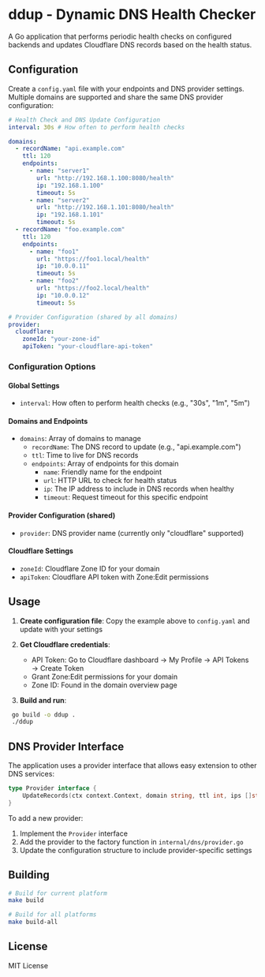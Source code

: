 # ddup - Dynamic DNS Health Checker

A Go application that performs periodic health checks on configured backends and updates Cloudflare DNS records based on the health status.

## Configuration

Create a `config.yaml` file with your endpoints and DNS provider settings. Multiple domains are supported and share the same DNS provider configuration:

```yaml
# Health Check and DNS Update Configuration
interval: 30s # How often to perform health checks

domains:
  - recordName: "api.example.com"
    ttl: 120
    endpoints:
      - name: "server1"
        url: "http://192.168.1.100:8080/health"
        ip: "192.168.1.100"
        timeout: 5s
      - name: "server2"
        url: "http://192.168.1.101:8080/health"
        ip: "192.168.1.101"
        timeout: 5s
  - recordName: "foo.example.com"
    ttl: 120
    endpoints:
      - name: "foo1"
        url: "https://foo1.local/health"
        ip: "10.0.0.11"
        timeout: 5s
      - name: "foo2"
        url: "https://foo2.local/health"
        ip: "10.0.0.12"
        timeout: 5s

# Provider Configuration (shared by all domains)
provider:
  cloudflare:
    zoneId: "your-zone-id"
    apiToken: "your-cloudflare-api-token"
```

### Configuration Options

#### Global Settings

- `interval`: How often to perform health checks (e.g., "30s", "1m", "5m")

#### Domains and Endpoints

- `domains`: Array of domains to manage
  - `recordName`: The DNS record to update (e.g., "api.example.com")
  - `ttl`: Time to live for DNS records
  - `endpoints`: Array of endpoints for this domain
    - `name`: Friendly name for the endpoint
    - `url`: HTTP URL to check for health status
    - `ip`: The IP address to include in DNS records when healthy
    - `timeout`: Request timeout for this specific endpoint

#### Provider Configuration (shared)

- `provider`: DNS provider name (currently only "cloudflare" supported)

#### Cloudflare Settings

- `zoneId`: Cloudflare Zone ID for your domain
- `apiToken`: Cloudflare API token with Zone:Edit permissions

## Usage

1. **Create configuration file**: Copy the example above to `config.yaml` and update with your settings

2. **Get Cloudflare credentials**:
   - API Token: Go to Cloudflare dashboard → My Profile → API Tokens → Create Token
   - Grant Zone:Edit permissions for your domain
   - Zone ID: Found in the domain overview page

3. **Build and run**:

  ```bash
   go build -o ddup .
   ./ddup
   ```

## DNS Provider Interface

The application uses a provider interface that allows easy extension to other DNS services:

```go
type Provider interface {
    UpdateRecords(ctx context.Context, domain string, ttl int, ips []string) error
}
```

To add a new provider:

1. Implement the `Provider` interface
2. Add the provider to the factory function in `internal/dns/provider.go`
3. Update the configuration structure to include provider-specific settings

## Building

```bash
# Build for current platform
make build

# Build for all platforms
make build-all
```

## License

MIT License
